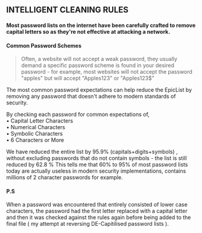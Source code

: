 ## INTELLIGENT CLEANING RULES
#### Most password lists on the internet have been carefully crafted to remove capital letters so as they're not effective at attacking a network.    
    
#### Common Password Schemes     
> Often, a website will not accept a weak password, they usually demand a specific password scheme is found in your desired password - for example, most websites will not accept the password "apples" but will accept "Apples123" or "Apples123$" 
    
The most common password expectations can help reduce the EpicList by removing any password that doesn't adhere to modern standards of security.  
    
By checking each password for common expectations of,    
• Capital Letter Characters    
• Numerical Characters     
• Symbolic Characters   
• 6 Characters or More    
   
We have reduced the entire list by 95.9% (capitals+digits+symbols) , without excluding passwords that do not contain symbols - the list is still reduced by 62.8 %
This tells me that 60% to 95% of most password lists today are actually useless in modern security implementations, contains millions of 2 character passwords for example. 
 
#### P.S   
When a password was encountered that entirely consisted of lower case characters, the password had the first letter replaced with a capital letter and then it was checked against the rules again before being added to the final file ( my attempt at reversing DE-Capitilised password lists ).
